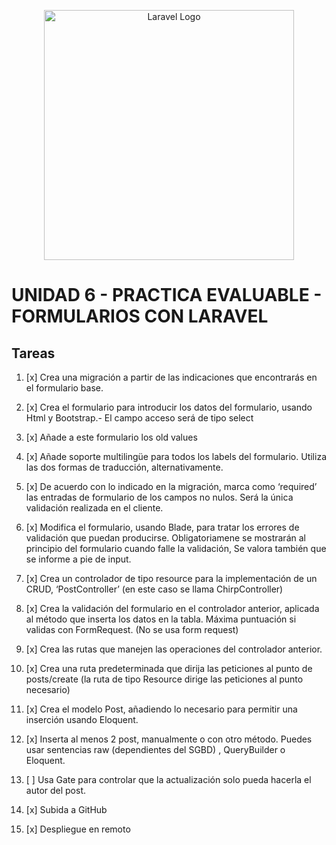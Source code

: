 <p align="center"><a href="https://laravel.com" target="_blank"><img src="https://raw.githubusercontent.com/laravel/art/master/logo-lockup/5%20SVG/2%20CMYK/1%20Full%20Color/laravel-logolockup-cmyk-red.svg" width="400" alt="Laravel Logo"></a></p>

# UNIDAD 6 - PRACTICA EVALUABLE - FORMULARIOS CON LARAVEL

## Tareas

1. [x] Crea una migración a partir de las indicaciones que encontrarás en el formulario base.

2. [x] Crea el formulario para introducir los datos del formulario, usando Html y Bootstrap.- El campo acceso será de tipo select
3. [x] Añade a este formulario los old values
4. [x] Añade soporte multilingüe para todos los labels del formulario. Utiliza las dos formas de traducción, alternativamente.
5. [x] De acuerdo con lo indicado en la migración, marca como ‘required’ las entradas de formulario de los campos no nulos. Será la única validación realizada en el cliente.
6. [x] Modifica el formulario, usando Blade, para tratar los errores de validación que puedan producirse. Obligatoriamene se mostrarán al principio del formulario cuando falle la validación, Se valora también que se informe a pie de input.
7. [x] Crea un controlador de tipo resource para la implementación de un CRUD, ‘PostController’ (en este caso se llama ChirpController)
8. [x] Crea la validación del formulario en el controlador anterior, aplicada al método que inserta los datos en la tabla. Máxima puntuación si validas con FormRequest. (No se usa form request)
9. [x] Crea las rutas que manejen las operaciones del controlador anterior.
10. [x] Crea una ruta predeterminada que dirija las peticiones al punto de posts/create (la ruta de tipo Resource dirige las peticiones al punto necesario)
11. [x] Crea el modelo Post, añadiendo lo necesario para permitir una inserción usando Eloquent.
12. [x] Inserta al menos 2 post, manualmente o con otro método. Puedes usar sentencias raw (dependientes del SGBD) , QueryBuilder o Eloquent.
13. [ ] Usa Gate para controlar que la actualización solo pueda hacerla el autor del post.
14. [x] Subida a GitHub
15. [x] Despliegue en remoto
